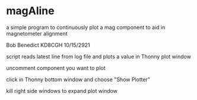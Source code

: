 # magAline
a simple program to continuously plot a mag component to aid in magnetometer alignment

Bob Benedict   KD8CGH  10/15/2921

script reads latest line from log file and plots a value in Thonny plot window

uncomment component you want to plot

click in Thonny bottom window and choose "Show Plotter"

kill right side windows to expand plot window
